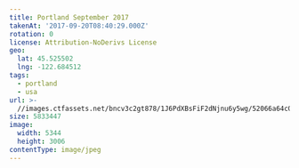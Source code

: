 ```yaml
---
title: Portland September 2017
takenAt: '2017-09-20T08:40:29.000Z'
rotation: 0
license: Attribution-NoDerivs License
geo:
  lat: 45.525502
  lng: -122.684512
tags:
  - portland
  - usa
url: >-
  //images.ctfassets.net/bncv3c2gt878/1J6PdXBsFiF2dNjnu6y5wg/52066a64c0d7bf8b34b0f6c907fe16e7/portland-september-2017_37459555225_o
size: 5833447
image:
  width: 5344
  height: 3006
contentType: image/jpeg
---
```


